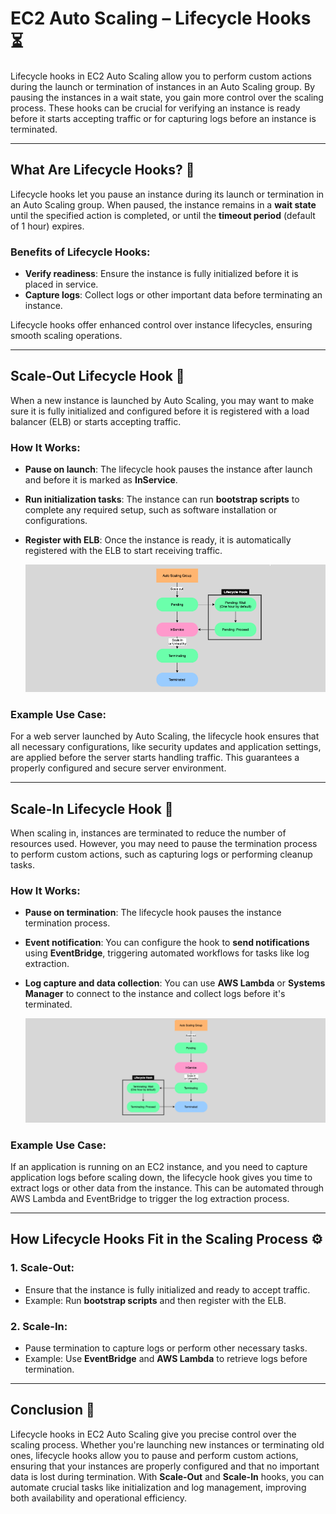 # **EC2 Auto Scaling – Lifecycle Hooks ⏳**

Lifecycle hooks in EC2 Auto Scaling allow you to perform custom actions during the launch or termination of instances in an Auto Scaling group. By pausing the instances in a wait state, you gain more control over the scaling process. These hooks can be crucial for verifying an instance is ready before it starts accepting traffic or for capturing logs before an instance is terminated.

---

## **What Are Lifecycle Hooks? 🔄**

Lifecycle hooks let you pause an instance during its launch or termination in an Auto Scaling group. When paused, the instance remains in a **wait state** until the specified action is completed, or until the **timeout period** (default of 1 hour) expires.

### **Benefits of Lifecycle Hooks:**

- **Verify readiness**: Ensure the instance is fully initialized before it is placed in service.
- **Capture logs**: Collect logs or other important data before terminating an instance.

Lifecycle hooks offer enhanced control over instance lifecycles, ensuring smooth scaling operations.

---

## **Scale-Out Lifecycle Hook 🚀**

When a new instance is launched by Auto Scaling, you may want to make sure it is fully initialized and configured before it is registered with a load balancer (ELB) or starts accepting traffic.

### **How It Works:**

- **Pause on launch**: The lifecycle hook pauses the instance after launch and before it is marked as **InService**.
- **Run initialization tasks**: The instance can run **bootstrap scripts** to complete any required setup, such as software installation or configurations.
- **Register with ELB**: Once the instance is ready, it is automatically registered with the ELB to start receiving traffic.

  ![Scale Out Lifecycle Hooks](images/scale-out-lifecycle-hooks.png)

### **Example Use Case:**

For a web server launched by Auto Scaling, the lifecycle hook ensures that all necessary configurations, like security updates and application settings, are applied before the server starts handling traffic. This guarantees a properly configured and secure server environment.

---

## **Scale-In Lifecycle Hook 🔽**

When scaling in, instances are terminated to reduce the number of resources used. However, you may need to pause the termination process to perform custom actions, such as capturing logs or performing cleanup tasks.

### **How It Works:**

- **Pause on termination**: The lifecycle hook pauses the instance termination process.
- **Event notification**: You can configure the hook to **send notifications** using **EventBridge**, triggering automated workflows for tasks like log extraction.
- **Log capture and data collection**: You can use **AWS Lambda** or **Systems Manager** to connect to the instance and collect logs before it's terminated.

  ![Scale In Lifecycle Hooks](images/scale-in-lifecycle-hooks.png)

### **Example Use Case:**

If an application is running on an EC2 instance, and you need to capture application logs before scaling down, the lifecycle hook gives you time to extract logs or other data from the instance. This can be automated through AWS Lambda and EventBridge to trigger the log extraction process.

---

## **How Lifecycle Hooks Fit in the Scaling Process ⚙️**

### **1. Scale-Out:**

- Ensure that the instance is fully initialized and ready to accept traffic.
- Example: Run **bootstrap scripts** and then register with the ELB.

### **2. Scale-In:**

- Pause termination to capture logs or perform other necessary tasks.
- Example: Use **EventBridge** and **AWS Lambda** to retrieve logs before termination.

---

## **Conclusion 🎯**

Lifecycle hooks in EC2 Auto Scaling give you precise control over the scaling process. Whether you're launching new instances or terminating old ones, lifecycle hooks allow you to pause and perform custom actions, ensuring that your instances are properly configured and that no important data is lost during termination. With **Scale-Out** and **Scale-In** hooks, you can automate crucial tasks like initialization and log management, improving both availability and operational efficiency.
